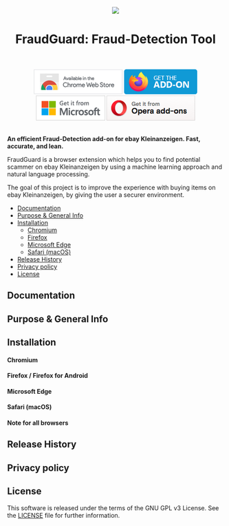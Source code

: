 <p align="center"><img src="./assets/images/logo.png"></p>
<h1 align="center">FraudGuard: Fraud-Detection Tool</h1>

<p align="center">
  </br></br>
  <a href="https://chrome.google.com/webstore/detail/">
    <img src="./src/assets/images/chrome.png" alt="Chrome Web Store"></a>
  <a href="https://addons.mozilla.org/en-US/firefox/addon//">
    <img src="./src/assets/images/firefox.png" alt="Firefox add-ons"></a>
  <a href="https://microsoftedge.microsoft.com/addons/detail/">
    <img src="./src/assets/images/microsoft.png" alt="Microsoft Store"></a>
  <a href="https://addons.opera.com/en/extensions/details/">
    <img src="./src/assets/images/opera.png" alt="Opera add-ons"></a>
  </br></br>
</p>

**An efficient Fraud-Detection add-on for ebay Kleinanzeigen. Fast, accurate, and lean.**

FraudGuard is a browser extension which helps you to find potential scammer on ebay Kleinanzeigen by using a machine learning approach and natural language processing.

The goal of this project is to improve the experience with buying items on ebay Kleinanzeigen,
by giving the user a securer environment.

- [Documentation](#documentation)
- [Purpose & General Info](#purpose-&-general-info)
- [Installation](#installation)
  - [Chromium](#chromium)
  - [Firefox](#firefox--firefox-for-android)
  - [Microsoft Edge](#microsoft-edge)
  * [Safari (macOS)](#safari-macos)
- [Release History](#release-history)
- [Privacy policy](#privacy-policy)
- [License](LICENSE)

## Documentation

## Purpose & General Info

## Installation

#### Chromium

#### Firefox / Firefox for Android

#### Microsoft Edge

#### Safari (macOS)

#### Note for all browsers

## Release History

## Privacy policy

## License

This software is released under the terms of the GNU GPL v3 License.
See the [LICENSE](LICENSE) file for further information.
